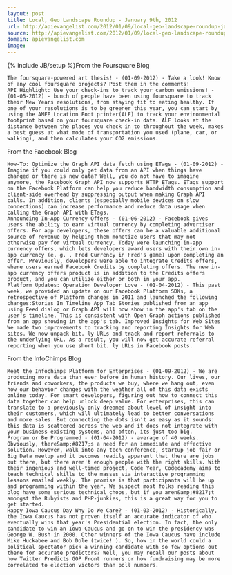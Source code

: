 ```yaml
---
layout: post
title: Local, Geo Landscape Roundup - January 9th, 2012
url: http://apievangelist.com/2012/01/09/local-geo-landscape-roundup-january-9th-2012/
source: http://apievangelist.com/2012/01/09/local-geo-landscape-roundup-january-9th-2012/
domain: apievangelist.com
image: 
---
```

{% include JB/setup %}From the Foursquare Blog

	The foursquare-powered art thesis! - (01-09-2012) - Take a look! Know of any cool foursquare projects? Post them in the comments!
	API Highlight: Use your check-ins to track your carbon emissions! - (01-05-2012) - bunch of people have been using foursquare to track their New Years resolutions, from staying fit to eating healthy. If one of your resolutions is to be greener this year, you can start by using the AMEE Location Foot printer(ALF) to track your environmental footprint based on your foursquare check-in data. ALF looks at the distance between the places you check in to throughout the week, makes a best guess at what mode of transportation you used (plane, car, or walking), and then calculates your CO2 emissions.

From the Facebook Blog

	How-To: Optimize the Graph API data fetch using ETags - (01-09-2012) - Imagine if you could only get data from an API when things have changed or there is new data? Well, you do not have to imagine anymore, the Facebook Graph API now supports HTTP ETags. ETags support on the Facebook Platform can help you reduce bandwidth consumption and client-side overhead by suppressing output when making Graph API calls. In addition, clients (especially mobile devices on slow connections) can increase performance and reduce data usage when calling the Graph API with ETags.
	Announcing In-App Currency Offers - (01-06-2012) - Facebook gives users the ability to earn virtual currency by completing advertiser offers. For app developers, these offers can be a valuable additional source of revenue by helping them monetize users that may not otherwise pay for virtual currency. Today were launching in-app currency offers, which lets developers award users with their own in-app currency (e. g. , Fred Currency in Fred's game) upon completing an offer. Previously, developers were able to integrate Credits offers, where users earned Facebook Credits by completing offers. The new in-app currency offers product is in addition to the Credits offers product, and you can utilize either or both in your app.
	Platform Updates: Operation Developer Love - (01-04-2012) - This past week, we provided an update on our Facebook Platform SDKs, a retrospective of Platform changes in 2011 and launched the following changes:Stories In Timeline App Tab Stories published from an app using Feed dialog or Graph API will now show in the app's tab on the user's timeline. This is consistent with Open Graph actions published from an app showing in the app's tab. Improved Insights for Web Sites We made two improvements to tracking and reporting Insights for Web sites. We now unpack bit. ly URLs and track and report referrals to the underlying URL. As a result, you will now get accurate referral reporting when you use short bit. ly URLs in Facebook posts.

From the InfoChimps Blog

	Meet the Infochimps Platform for Enterprises - (01-09-2012) - We are producing more data than ever before in human history. Our lives, our friends and coworkers, the products we buy, where we hang out, even how our behavior changes with the weather all of this data exists online today. For smart developers, figuring out how to connect this data together can help unlock deep value. For enterprises, this can translate to a previously only dreamed about level of insight into their customers, which will ultimately lead to better conversations and more sales. But connecting the dots isn't as easy as it sounds: this data is scattered across the web and it does not integrate with your business existing systems, and often, its just too big.
	Program or Be Programmed - (01-04-2012) - average of 40 weeks. Obviously, there&amp;#8217;s a need for an immediate and effective solution. However, walk into any tech conference, startup job fair or Big Data meetup and it becomes readily apparent that there are jobs out there, but there aren't enough people with the right skills. With their ingenious and well-timed project, Code Year, Codecademy aims to teach technical skills to the masses via interactive programming lessons emailed weekly. The promise is that participants will be up and programming within the year. We suspect most folks reading this blog have some serious technical chops, but if you aren&amp;#8217;t amongst the Rubyists and PHP-junkies, this is a great way for you to get started.
	Happy Iowa Caucus Day Why Do We Care? - (01-03-2012) - Historically, the Iowa Caucus has not proven itself an accurate indicator of who eventually wins that year's Presidential election. In fact, the only candidate to win an Iowa Caucus and go on to win the presidency was George W. Bush in 2000. Other winners of the Iowa Caucus have include Mike Huckabee and Bob Dole (twice! ). So, how in the world could a political spectator pick a winning candidate with so few options out there for accurate predictors? Well, you may recall our posts about how Twitter Predicts GOP Front runners or how fundraising may be more correlated to election victors than poll numbers.
